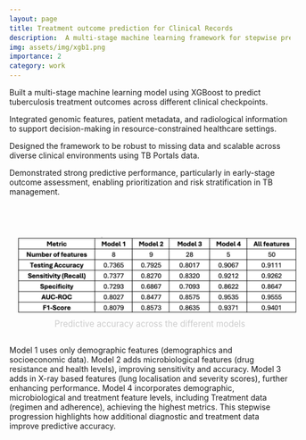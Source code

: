 ```yaml
---
layout: page
title: Treatment outcome prediction for Clinical Records
description:  A multi-stage machine learning framework for stepwise prediction of tuberculosis treatment outcomes - Integrating gradient boosted decision trees and feature-level analysis for clinical decision support
img: assets/img/xgb1.png
importance: 2
category: work
---
```


<!-- [Publication](https://www.biorxiv.org/content/10.1101/2025.01.13.632698v1.abstract) -->

Built a multi-stage machine learning model using XGBoost to predict tuberculosis treatment outcomes across different clinical checkpoints.

Integrated genomic features, patient metadata, and radiological information to support decision-making in resource-constrained healthcare settings.

Designed the framework to be robust to missing data and scalable across diverse clinical environments using TB Portals data.

Demonstrated strong predictive performance, particularly in early-stage outcome assessment, enabling prioritization and risk stratification in TB management.

<br>


<div style="display: flex; justify-content: center; gap: 2em; margin-top: 2em; text-align: center; flex-wrap: nowrap;">

  <div>
    <img src="/assets/img/xgb1.png" alt="TOAST Image 1" style="width: 800px; margin: 1em; border-radius: 4px;">
    <p style="color: #ccc; font-size: 0.95rem; margin-top: -0.5em;">Predictive accuracy across the different models</p>
  </div>

</div>

  Model 1 uses only demographic features (demographics and socioeconomic data). 
  Model 2 adds microbiological features (drug resistance and health levels), improving sensitivity and accuracy. 
  Model 3 adds in X-ray based features (lung localisation and severity scores), further enhancing performance. 
  Model 4 incorporates demographic, microbiological and treatment feature levels, including Treatment data (regimen and adherence), achieving the highest metrics. This stepwise progression highlights how additional diagnostic and treatment data improve predictive accuracy.
